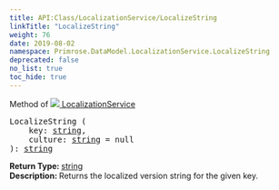 ```yaml
---
title: API:Class/LocalizationService/LocalizeString
linkTitle: "LocalizeString"
weight: 76
date: 2019-08-02
namespace: Primrose.DataModel.LocalizationService.LocalizeString
deprecated: false
no_list: true
toc_hide: true
---
```

Method of <a href="/docs/api-reference/Class/LocalizationService"><img src="/icons/silk/default.png"/>&nbsp;LocalizationService</a>
<pre class="method-declaration">
LocalizeString (
    key: <a class="type" href="/docs/api-reference/System/string">string</a>,
    culture: <a class="type" href="/docs/api-reference/System/string">string</a> = <a class="default-param string-param">null</a>
): <a class="type" href="/docs/api-reference/System/string">string</a></pre>
<b>Return Type: </b>
<a class="type" href="/docs/api-reference/System/string">string</a>
<br/>
<b>Description: </b>
Returns the localized version string for the given key.

